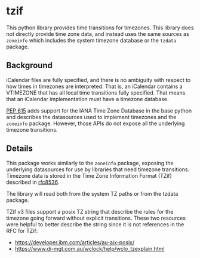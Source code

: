# tzif

This python library provides time transitions for timezones. This library does
not directly provide time zone data, and instead uses the same sources as
`zoneinfo` which includes the system timezone database or the `tzdata` package.

## Background

iCalendar files are fully specified, and there is no ambiguity with respect
to how times in timezones are interpreted. That is, an iCalendar contains a
VTIMEZONE that has all local time transitions fully specified. That means
that an iCalendar implementation must have a timezone database.

[PEP 615](https://peps.python.org/pep-0615/) adds support for the IANA Time Zone
Database in the base python and describes the datasources used to implement
timezones and the `zoneinfo` package. However, those APIs do not expose all
the underlying timezone transitions.

## Details

This package works similarly to the `zoneinfo` package, exposing the underlying
datasources for use by libraries that need timezone transitions. Timezone data
is stored in the Time Zone Information Format (TZif) described in [rfc8536](https://datatracker.ietf.org/doc/html/rfc8536).

The library will read both from the system TZ paths or from the tzdata package.

TZif v3 files support a posix TZ string that describe the rules for the timezone
going forward without explicit transitions. These two resources were helpful to
better describe the string since it is not references in the RFC for TZif:

   - https://developer.ibm.com/articles/au-aix-posix/
   - https://www.di-mgt.com.au/wclock/help/wclo_tzexplain.html
